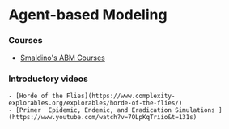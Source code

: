 
# Agent-based Modeling

### Courses

 - [Smaldino's ABM Courses](https://smaldino.com/wp/abm-courses/)

### Introductory videos

    - [Horde of the Flies](https://www.complexity-explorables.org/explorables/horde-of-the-flies/)
    - [Primer  Epidemic, Endemic, and Eradication Simulations ](https://www.youtube.com/watch?v=7OLpKqTriio&t=131s)
